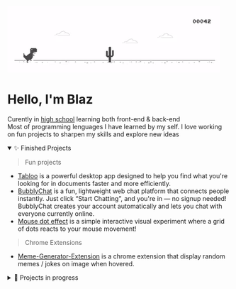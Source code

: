 ![Mouse Dot Effect](https://github.com/sharky-2/sharky-2/blob/main/static/dino.gif)
# Hello, I'm Blaz

Curently in [high school](https://sckr.si/sts/) learning both front-end & back-end<br>
Most of programming lenguages I have learned by my self. I love working on fun projects to sharpen my skills and explore new ideas

<details open>
<summary>
✨ Finished Projects
</summary>

> Fun projects
- [Tabloo](https://github.com/sharky-2/Tabloo) is a powerful desktop app designed to help you find what you're looking for in documents faster and more efficiently.
- [BubblyChat](https://github.com/sharky-2/BubblyChat) is a fun, lightweight web chat platform that connects people instantly. Just click “Start Chatting”, and you're in — no signup needed! BubblyChat creates your account automatically and lets you chat with everyone currently online.
- [Mouse dot effect](https://github.com/sharky-2/mouse-dot-effect) is a simple interactive visual experiment where a grid of dots reacts to your mouse movement!

> Chrome Extensions

- [ Meme-Generator-Extension](https://github.com/sharky-2/meme-generator-extension) is a chrome extension that display random memes / jokes on image when hovered.
</details>

<details>
<summary>
🦺 Projects in progress
</summary>

- [HistoryGo](https://github.com/sharky-2/HistoryGo) is your digital passport to the past. Whether you're a history buff, a cultural explorer, or just someone planning your next big trip, HistoryGo helps you discover the most historically rich places in any country around the world.
- [Portfolio](https://github.com/sharky-2/Portfolio) 
</details>
